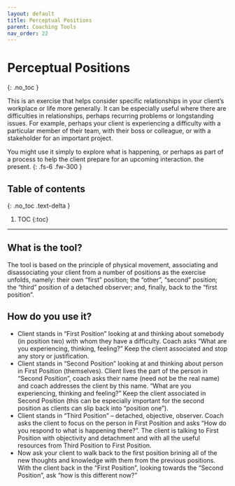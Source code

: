 ```yaml
---
layout: default
title: Perceptual Positions
parent: Coaching Tools
nav_order: 22
---
```


# Perceptual Positions
{: .no_toc }

This is an exercise that helps consider specific relationships in your client’s workplace or life more generally. It can be especially useful where there are difficulties in relationships, perhaps recurring problems or longstanding issues. For example, perhaps your client is experiencing a difficulty with a particular member of their team, with their boss or colleague, or with a stakeholder for an important project.

You might use it simply to explore what is happening, or perhaps as part of a process to help the client prepare for an upcoming interaction. the present.
{: .fs-6 .fw-300 }

## Table of contents
{: .no_toc .text-delta }

1. TOC
{:toc}

---

## What is the tool?

The tool is based on the principle of physical movement, associating and disassociating your client from a number of positions as the exercise unfolds, namely: their own “first” position; the “other”, “second” position; the “third” position of a detached observer; and, finally, back to the “first position”.

## How do you use it?

- Client stands in “First Position” looking at and thinking about somebody (in position two) with whom they have a difficulty. Coach asks “What are you experiencing, thinking, feeling?” Keep the client associated and stop any story or justification.
- Client stands in “Second Position” looking at and thinking about person in First Position (themselves). Client lives the part of the person in “Second Position”, coach asks their name (need not be the real name) and coach addresses the client by this name. “What are you experiencing, thinking and feeling?” Keep the client associated in Second Position (this can be especially important for the second position as clients can slip back into “position one”).
- Client stands in “Third Position” – detached, objective, observer. Coach asks the client to focus on the person in First Position and asks “How do you respond to what is happening there?”. The client is talking to First Position with objectivity and detachment and with all the useful resources from Third Position to First Position.
- Now ask your client to walk back to the first position brining all of the new thoughts and knowledge with them from the previous positions. With the client back in the “First Position”, looking towards the “Second Position”, ask “how is this different now?”
